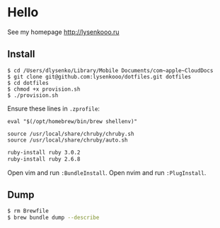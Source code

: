 # Hello

See my homepage http://lysenkooo.ru

## Install

```
$ cd /Users/dlysenko/Library/Mobile Documents/com~apple~CloudDocs
$ git clone git@github.com:lysenkooo/dotfiles.git dotfiles
$ cd dotfiles
$ chmod +x provision.sh
$ ./provision.sh
```

Ensure these lines in `.zprofile`:

```
eval "$(/opt/homebrew/bin/brew shellenv)"

source /usr/local/share/chruby/chruby.sh
source /usr/local/share/chruby/auto.sh
```

```sh
ruby-install ruby 3.0.2
ruby-install ruby 2.6.8
```

Open vim and run `:BundleInstall`.
Open nvim and run `:PlugInstall`.

## Dump

```sh
$ rm Brewfile
$ brew bundle dump --describe
```
